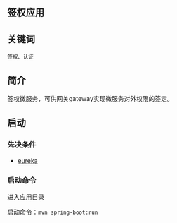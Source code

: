 签权应用
----------

## 关键词

`签权、认证`

## 简介

签权微服务，可供网关gateway实现微服务对外权限的签定。



## 启动

### 先决条件

- [eureka](../../center/eureka)

### 启动命令

进入应用目录

启动命令：`mvn spring-boot:run`





